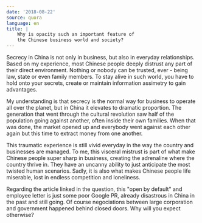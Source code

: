 ```yaml
---
date: '2018-08-22'
source: quora
language: en
title: |
    Why is opacity such an important feature of
    the Chinese business world and society?
---
```


Secrecy in China is not only in business, but also in everyday
relationships. Based on my experience, most Chinese people deeply
distrust any part of their direct environment. Nothing or nobody can be
trusted, ever - being law, state or even family members. To stay alive
in such world, you have to hold onto your secrets, create or maintain
information assimetry to gain advantages.

My understanding is that secrecy is the normal way for business to
operate all over the planet, but in China it elevates to dramatic
proportion. The generation that went through the cultural revolution saw
half of the population going against another, often inside their own
families. When that was done, the market opened up and everybody went
against each other again but this time to extract money from one
another.

This traumatic experience is still vivid everyday in the way the country
and businesses are managed. To me, this visceral mistrust is part of
what make Chinese people super sharp in business, creating the
adrenaline where the country thrive in. They have an uncanny ability to
just anticipate the most twisted human scenarios. Sadly, it is also what
makes Chinese people life miserable, lost in endless competition and
loneliness.

Regarding the article linked in the question, this "open by default" and
employee letter is just some poor Google PR, already disastrous in China
in the past and still going. Of course negociations between large
corporation and government happened behind closed doors. Why will you
expect otherwise?
